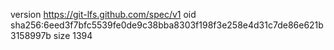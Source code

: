 version https://git-lfs.github.com/spec/v1
oid sha256:6eed3f7bfc5539fe0de9c38bba8303f198f3e258e4d31c7de86e621b3158997b
size 1394
